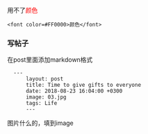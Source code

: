 用不了<font color=#FF0000>颜色</font>


```
<font color=#FF0000>颜色</font>
```

### 写帖子

在post里面添加markdown格式

```
  ---
      layout: post
      title: Time to give gifts to everyone
      date: 2018-08-23 16:04:00 +0300
      image: 03.jpg
      tags: Life
      ---

```
    
图片什么的，填到image
